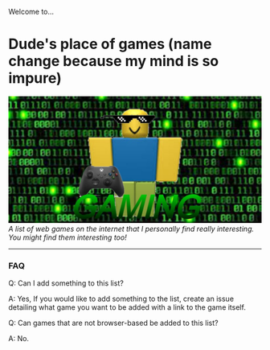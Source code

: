 Welcome to...
# Dude's place of games (name change because my mind is so impure)
![thumbnail](HubPictureV3.png)
_A list of web games on the internet that I personally find really interesting. You might find them interesting too!_
_________________
### FAQ

Q: Can I add something to this list?

A: Yes, If you would like to add something to the list, create an issue detailing what game you want to be added with a link to the game itself.

Q: Can games that are not browser-based be added to this list?

A: No.

